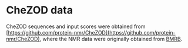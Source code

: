 # CheZOD data 
CheZOD sequences and input scores were obtained from [https://github.com/protein-nmr/CheZOD](https://github.com/protein-nmr/CheZOD), where the NMR data were originally obtained from [BMRB](https://bmrb.io/).
